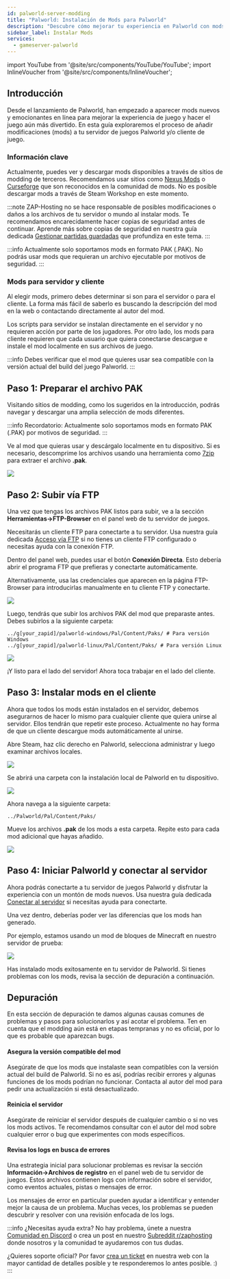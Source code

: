 ```yaml
---
id: palworld-server-modding
title: "Palworld: Instalación de Mods para Palworld"
description: "Descubre cómo mejorar tu experiencia en Palworld con mods para servidores y clientes de forma segura y efectiva → Aprende más ahora"
sidebar_label: Instalar Mods
services:
  - gameserver-palworld
---
```


import YouTube from '@site/src/components/YouTube/YouTube';
import InlineVoucher from '@site/src/components/InlineVoucher';

## Introducción

Desde el lanzamiento de Palworld, han empezado a aparecer mods nuevos y emocionantes en línea para mejorar la experiencia de juego y hacer el juego aún más divertido. En esta guía exploraremos el proceso de añadir modificaciones (mods) a tu servidor de juegos Palworld y/o cliente de juego.

<YouTube videoId="x4tfL3Vi5qE" imageSrc="https://screensaver01.zap-hosting.com/index.php/s/5LynAssgfXj6qgr/preview" title="¡Cómo instalar mods en tu servidor de Palworld!" description="¿Sientes que entiendes mejor cuando ves las cosas en acción? ¡Te tenemos cubierto! Sumérgete en nuestro video que lo explica todo. Ya sea que tengas prisa o prefieras absorber la información de la forma más entretenida posible."/>

<InlineVoucher />

### Información clave

Actualmente, puedes ver y descargar mods disponibles a través de sitios de modding de terceros. Recomendamos usar sitios como [Nexus Mods](https://www.nexusmods.com/palworld/) o [Curseforge](https://www.curseforge.com/palworld/) que son reconocidos en la comunidad de mods. No es posible descargar mods a través de Steam Workshop en este momento.

:::note
ZAP-Hosting no se hace responsable de posibles modificaciones o daños a los archivos de tu servidor o mundo al instalar mods. Te recomendamos encarecidamente hacer copias de seguridad antes de continuar. Aprende más sobre copias de seguridad en nuestra guía dedicada [Gestionar partidas guardadas](palworld-server-savegames.md) que profundiza en este tema.
:::

:::info
Actualmente solo soportamos mods en formato PAK (.PAK). No podrás usar mods que requieran un archivo ejecutable por motivos de seguridad.
:::



### Mods para servidor y cliente

Al elegir mods, primero debes determinar si son para el servidor o para el cliente. La forma más fácil de saberlo es buscando la descripción del mod en la web o contactando directamente al autor del mod.

Los scripts para servidor se instalan directamente en el servidor y no requieren acción por parte de los jugadores. Por otro lado, los mods para cliente requieren que cada usuario que quiera conectarse descargue e instale el mod localmente en sus archivos de juego.

:::info
Debes verificar que el mod que quieres usar sea compatible con la versión actual del build del juego Palworld.
:::



## Paso 1: Preparar el archivo PAK

Visitando sitios de modding, como los sugeridos en la introducción, podrás navegar y descargar una amplia selección de mods diferentes.

:::info
Recordatorio: Actualmente solo soportamos mods en formato PAK (.PAK) por motivos de seguridad.
:::

Ve al mod que quieras usar y descárgalo localmente en tu dispositivo. Si es necesario, descomprime los archivos usando una herramienta como [7zip](https://www.7-zip.org/) para extraer el archivo **.pak**.

![](https://screensaver01.zap-hosting.com/index.php/s/EA4NBWkQAZQoqfi/preview)



## Paso 2: Subir vía FTP

Una vez que tengas los archivos PAK listos para subir, ve a la sección **Herramientas->FTP-Browser** en el panel web de tu servidor de juegos.

Necesitarás un cliente FTP para conectarte a tu servidor. Usa nuestra guía dedicada [Acceso vía FTP](gameserver-ftpaccess.md) si no tienes un cliente FTP configurado o necesitas ayuda con la conexión FTP.

Dentro del panel web, puedes usar el botón **Conexión Directa**. Esto debería abrir el programa FTP que prefieras y conectarte automáticamente.

Alternativamente, usa las credenciales que aparecen en la página FTP-Browser para introducirlas manualmente en tu cliente FTP y conectarte.

![](https://github.com/zaphosting/docs/assets/42719082/af255f46-3371-441e-b6db-4348e6be2e54)

Luego, tendrás que subir los archivos PAK del mod que preparaste antes. Debes subirlos a la siguiente carpeta:
```
../g[your_zapid]/palworld-windows/Pal/Content/Paks/ # Para versión Windows
../g[your_zapid]/palworld-linux/Pal/Content/Paks/ # Para versión Linux
```

![](https://screensaver01.zap-hosting.com/index.php/s/87wqpW65SibyLGz/preview)

¡Y listo para el lado del servidor! Ahora toca trabajar en el lado del cliente.



## Paso 3: Instalar mods en el cliente

Ahora que todos los mods están instalados en el servidor, debemos asegurarnos de hacer lo mismo para cualquier cliente que quiera unirse al servidor. Ellos tendrán que repetir este proceso. Actualmente no hay forma de que un cliente descargue mods automáticamente al unirse.

Abre Steam, haz clic derecho en Palworld, selecciona administrar y luego examinar archivos locales.

![](https://screensaver01.zap-hosting.com/index.php/s/zf8iSjsJNit9sqB/preview)

Se abrirá una carpeta con la instalación local de Palworld en tu dispositivo.

![](https://screensaver01.zap-hosting.com/index.php/s/GwSzNffxDJaJCrX/preview)

Ahora navega a la siguiente carpeta:
```
../Palworld/Pal/Content/Paks/
```

Mueve los archivos **.pak** de los mods a esta carpeta. Repite esto para cada mod adicional que hayas añadido.

![](https://screensaver01.zap-hosting.com/index.php/s/ZmAtezELEbNCwc4/preview)



## Paso 4: Iniciar Palworld y conectar al servidor

Ahora podrás conectarte a tu servidor de juegos Palworld y disfrutar la experiencia con un montón de mods nuevos. Usa nuestra guía dedicada [Conectar al servidor](palworld-connect.md) si necesitas ayuda para conectarte.

Una vez dentro, deberías poder ver las diferencias que los mods han generado.

Por ejemplo, estamos usando un mod de bloques de Minecraft en nuestro servidor de prueba:

![](https://screensaver01.zap-hosting.com/index.php/s/dxytjjrwaqLtiik/preview)

Has instalado mods exitosamente en tu servidor de Palworld. Si tienes problemas con los mods, revisa la sección de depuración a continuación.



## Depuración

En esta sección de depuración te damos algunas causas comunes de problemas y pasos para solucionarlos y así acotar el problema. Ten en cuenta que el modding aún está en etapas tempranas y no es oficial, por lo que es probable que aparezcan bugs.

#### Asegura la versión compatible del mod

Asegúrate de que los mods que instalaste sean compatibles con la versión actual del build de Palworld. Si no es así, podrías recibir errores y algunas funciones de los mods podrían no funcionar. Contacta al autor del mod para pedir una actualización si está desactualizado.

#### Reinicia el servidor

Asegúrate de reiniciar el servidor después de cualquier cambio o si no ves los mods activos. Te recomendamos consultar con el autor del mod sobre cualquier error o bug que experimentes con mods específicos.

#### Revisa los logs en busca de errores

Una estrategia inicial para solucionar problemas es revisar la sección **Información->Archivos de registro** en el panel web de tu servidor de juegos. Estos archivos contienen logs con información sobre el servidor, como eventos actuales, pistas o mensajes de error.

Los mensajes de error en particular pueden ayudar a identificar y entender mejor la causa de un problema. Muchas veces, los problemas se pueden descubrir y resolver con una revisión enfocada de los logs.

:::info
¿Necesitas ayuda extra? No hay problema, únete a nuestra [Comunidad en Discord](https://discord.com/invite/zaphosting) o crea un post en nuestro [Subreddit r/zaphosting](https://www.reddit.com/r/zaphosting/) donde nosotros y la comunidad te ayudaremos con tus dudas.

¿Quieres soporte oficial? Por favor [crea un ticket](https://zap-hosting.com/en/customer/support/) en nuestra web con la mayor cantidad de detalles posible y te responderemos lo antes posible. :)
:::


<InlineVoucher />